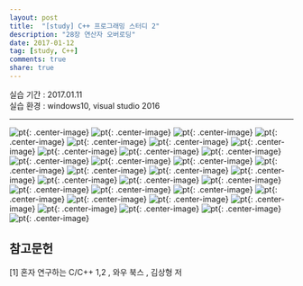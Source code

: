 ---layout: post
title:  "[study] C++ 프로그래밍 스터디 2"
description: "28장 연산자 오버로딩"
date: 2017-01-12
tag: [study, C++]
comments: true
share: true
---


실습 기간 : 2017.01.11  
실습 환경 : windows10, visual studio 2016  

---

![pt]({{site.url}}/img/C++/seminar2/02.jpg){: .center-image}
![pt]({{site.url}}/img/C++/seminar2/03.jpg){: .center-image}
![pt]({{site.url}}/img/C++/seminar2/04.jpg){: .center-image}
![pt]({{site.url}}/img/C++/seminar2/05.jpg){: .center-image}
![pt]({{site.url}}/img/C++/seminar2/06.jpg){: .center-image}
![pt]({{site.url}}/img/C++/seminar2/07.jpg){: .center-image}
![pt]({{site.url}}/img/C++/seminar2/08.jpg){: .center-image}
![pt]({{site.url}}/img/C++/seminar2/09.jpg){: .center-image}
![pt]({{site.url}}/img/C++/seminar2/10.jpg){: .center-image}
![pt]({{site.url}}/img/C++/seminar2/11.jpg){: .center-image}
![pt]({{site.url}}/img/C++/seminar2/12.jpg){: .center-image}
![pt]({{site.url}}/img/C++/seminar2/13.jpg){: .center-image}
![pt]({{site.url}}/img/C++/seminar2/14.jpg){: .center-image}
![pt]({{site.url}}/img/C++/seminar2/15.jpg){: .center-image}
![pt]({{site.url}}/img/C++/seminar2/16.jpg){: .center-image}
![pt]({{site.url}}/img/C++/seminar2/17.jpg){: .center-image}
![pt]({{site.url}}/img/C++/seminar2/18.jpg){: .center-image}
![pt]({{site.url}}/img/C++/seminar2/19.jpg){: .center-image}
![pt]({{site.url}}/img/C++/seminar2/20.jpg){: .center-image}
![pt]({{site.url}}/img/C++/seminar2/21.jpg){: .center-image}
![pt]({{site.url}}/img/C++/seminar2/22.jpg){: .center-image}
![pt]({{site.url}}/img/C++/seminar2/23.jpg){: .center-image}
![pt]({{site.url}}/img/C++/seminar2/24.jpg){: .center-image}
![pt]({{site.url}}/img/C++/seminar2/25.jpg){: .center-image}
![pt]({{site.url}}/img/C++/seminar2/26.jpg){: .center-image}
![pt]({{site.url}}/img/C++/seminar2/27.jpg){: .center-image}
![pt]({{site.url}}/img/C++/seminar2/28.jpg){: .center-image}
![pt]({{site.url}}/img/C++/seminar2/29.jpg){: .center-image}
![pt]({{site.url}}/img/C++/seminar2/30.jpg){: .center-image}
![pt]({{site.url}}/img/C++/seminar2/31.jpg){: .center-image}
![pt]({{site.url}}/img/C++/seminar2/32.jpg){: .center-image}

참고문헌
---

[1] 혼자 연구하는 C/C++ 1,2 , 와우 북스 , 김상형 저
